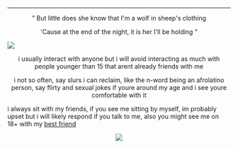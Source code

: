 <p align="center">
<img src="" /></p>


---
   <p align="center">    
" But little does she know that I'm a wolf in sheep's clothing    <p align="center">                                                                                 
'Cause at the end of the night, it is her I'll be holding "
   
   ![](https://komarev.com/ghpvc/?username=Acceptmylove&color=yellow)


 <p align="center">     
   i usually interact with anyone but i will avoid interacting as much with people younger than 15 that arent already friends with me

 <p align="center">    i not so often, say slurs i can reclaim, like the n-word being an afrolatino person, say flirty and sexual jokes if youre around my age and i see youre comfortable with it

   i always sit with my friends, if you see me sitting by myself, im probably upset but i will likely respond if you talk to me, also you might see me on 18+ with my [best friend](https://1-29-22.carrd.co/) 

<p align="center">
  <img src="https://files.catbox.moe/gtld2x.png" /></p>
